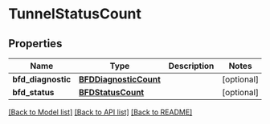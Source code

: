 # TunnelStatusCount

## Properties
Name | Type | Description | Notes
------------ | ------------- | ------------- | -------------
**bfd_diagnostic** | [**BFDDiagnosticCount**](BFDDiagnosticCount.md) |  | [optional] 
**bfd_status** | [**BFDStatusCount**](BFDStatusCount.md) |  | [optional] 

[[Back to Model list]](../README.md#documentation-for-models) [[Back to API list]](../README.md#documentation-for-api-endpoints) [[Back to README]](../README.md)

